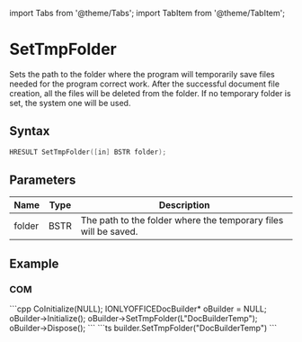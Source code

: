 import Tabs from '@theme/Tabs';
import TabItem from '@theme/TabItem';

# SetTmpFolder

Sets the path to the folder where the program will temporarily save files needed for the program correct work. After the successful document file creation, all the files will be deleted from the folder. If no temporary folder is set, the system one will be used.

## Syntax

```cpp
HRESULT SetTmpFolder([in] BSTR folder);
```

## Parameters

| **Name** | **Type** | **Description**                                                 |
| -------- | -------- | --------------------------------------------------------------- |
| folder   | BSTR     | The path to the folder where the temporary files will be saved. |

## Example

### COM

<Tabs>
    <TabItem value="com" label="COM">
        ```cpp
        CoInitialize(NULL);
        IONLYOFFICEDocBuilder* oBuilder = NULL;
        oBuilder->Initialize();
        oBuilder->SetTmpFolder(L"DocBuilderTemp");
        oBuilder->Dispose();
        ```
    </TabItem>
    <TabItem value="builder" label=".docbuilder">
        ```ts
        builder.SetTmpFolder("DocBuilderTemp")
        ```
    </TabItem>
</Tabs>
